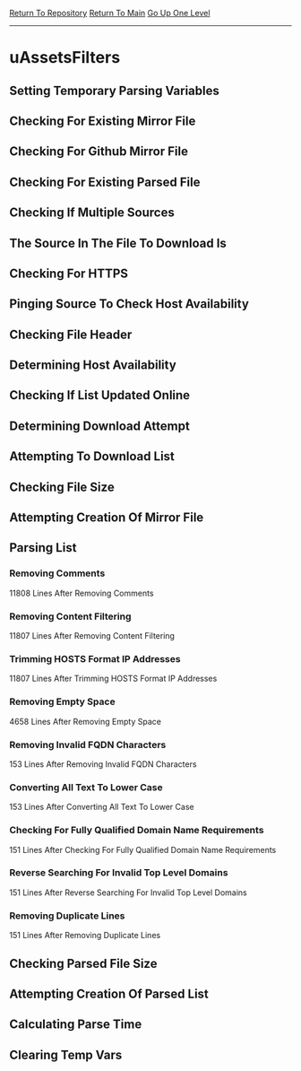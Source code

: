 [Return To Repository](https://github.com/deathbybandaid/piholeparser/)
[Return To Main](https://github.com/deathbybandaid/piholeparser/blob/master/RecentRunLogs/Mainlog.md)
[Go Up One Level](https://github.com/deathbybandaid/piholeparser/blob/master/RecentRunLogs/TopLevelScripts/30-Processing-External-Blacklists.md)
____________________________________
# uAssetsFilters
## Setting Temporary Parsing Variables
## Checking For Existing Mirror File
## Checking For Github Mirror File
## Checking For Existing Parsed File
## Checking If Multiple Sources
## The Source In The File To Download Is
## Checking For HTTPS
## Pinging Source To Check Host Availability
## Checking File Header
## Determining Host Availability
## Checking If List Updated Online
## Determining Download Attempt
## Attempting To Download List
## Checking File Size
## Attempting Creation Of Mirror File
## Parsing List
### Removing Comments
11808 Lines After Removing Comments
### Removing Content Filtering
11807 Lines After Removing Content Filtering
### Trimming HOSTS Format IP Addresses
11807 Lines After Trimming HOSTS Format IP Addresses
### Removing Empty Space
4658 Lines After Removing Empty Space
### Removing Invalid FQDN Characters
153 Lines After Removing Invalid FQDN Characters
### Converting All Text To Lower Case
153 Lines After Converting All Text To Lower Case
### Checking For Fully Qualified Domain Name Requirements
151 Lines After Checking For Fully Qualified Domain Name Requirements
### Reverse Searching For Invalid Top Level Domains
151 Lines After Reverse Searching For Invalid Top Level Domains
### Removing Duplicate Lines
151 Lines After Removing Duplicate Lines
## Checking Parsed File Size
## Attempting Creation Of Parsed List
## Calculating Parse Time
## Clearing Temp Vars
